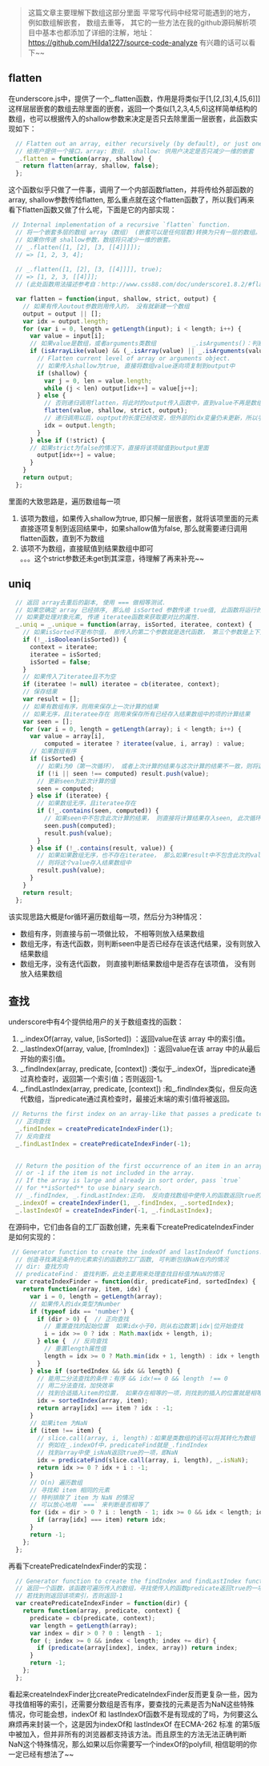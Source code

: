 >这篇文章主要理解下数组这部分里面 平常写代码中经常可能遇到的地方，例如数组解嵌套， 数组去重等， 其它的一些方法在我的github源码解析项目中基本也都添加了详细的注解，地址：https://github.com/Hilda1227/source-code-analyze 有兴趣的话可以看下~~
##  flatten
在underscore.js中，提供了一个\_.flatten函数，作用是将类似于[1,[2,[3],4,[5,6]]]这样层层嵌套的数组去除里面的嵌套，返回一个类似[1,2,3,4,5,6]这样简单结构的数组，也可以根据传入的shallow参数来决定是否只去除里面一层嵌套，此函数实现如下：
```javascript
  // Flatten out an array, either recursively (by default), or just one level.
  // 给用户提供一个接口，array: 数组， shallow: 供用户决定是否只减少一维的嵌套
  _.flatten = function(array, shallow) {
    return flatten(array, shallow, false);
  };
```
这个函数似乎只做了一件事，调用了一个内部函数flatten，并将传给外部函数的array, shallow参数传给flatten, 那么重点就在这个flatten函数了，所以我们再来看下flatten函数又做了什么呢，下面是它的内部实现：  

```javascript
 // Internal implementation of a recursive `flatten` function.
  // 将一个嵌套多层的数组 array（数组） (嵌套可以是任何层数)转换为只有一层的数组。
  // 如果你传递 shallow参数，数组将只减少一维的嵌套。 
  // _.flatten([1, [2], [3, [[4]]]]);
  // => [1, 2, 3, 4];
  
  // _.flatten([1, [2], [3, [[4]]]], true);
  // => [1, 2, 3, [[4]]];
  // (此处函数用法描述参考自：http://www.css88.com/doc/underscore1.8.2/#flatten)

  var flatten = function(input, shallow, strict, output) {
    // 如果有传入outout参数则用传入的， 没有就新建一个数组
    output = output || [];
    var idx = output.length;
    for (var i = 0, length = getLength(input); i < length; i++) {
      var value = input[i];
      // 如果value是数组，或者arguments类数组          _.isArguments()：判断value是否是函数的arguments类数组对象
      if (isArrayLike(value) && (_.isArray(value) || _.isArguments(value))) {
        // Flatten current level of array or arguments object.
        // 如果传入shallow为true, 直接将数组value逐向项复制到output中
        if (shallow) {
          var j = 0, len = value.length;
          while (j < len) output[idx++] = value[j++];
        } else {
          // 否则递归调用flatten，将此时的output传入函数中，直到value不再是数组
          flatten(value, shallow, strict, output);
          // 递归调用以后，ouptput的长度已经改变，但外部的idx变量仍未更新，所以手动将idx指向数组最后一项的后面
          idx = output.length;
        }
      } else if (!strict) {
      // 如果strict为false的情况下，直接将该项赋值到output里面
        output[idx++] = value;
      }
    }
    return output;
  };
```
里面的大致思路是，遍历数组每一项  
1. 该项为数组，如果传入shallow为true, 即只解一层嵌套，就将该项里面的元素直接逐项复制到返回结果中，如果shallow值为false, 那么就需要递归调用flatten函数，直到不为数组
2. 该项不为数组，直接赋值到结果数组中即可  
。。。这个strict参数还未get到其深意，待理解了再来补充~~  

## uniq
```javascript
  // 返回 array去重后的副本, 使用 === 做相等测试.
  // 如果您确定 array 已经排序, 那么给 isSorted 参数传递 true值, 此函数将运行的更快的算法.
  // 如果要处理对象元素, 传递 iteratee函数来获取要对比的属性.
  _.uniq = _.unique = function(array, isSorted, iteratee, context) {
    // 如果isSorted不是布尔值， 那传入的第二个参数就是迭代函数， 第三个参数是上下文，isSorted则为false
    if (!_.isBoolean(isSorted)) {
      context = iteratee;
      iteratee = isSorted;
      isSorted = false;
    }
    // 如果传入了iteratee且不为空
    if (iteratee != null) iteratee = cb(iteratee, context);
    // 保存结果
    var result = [];
    // 如果有数组有序，则用来保存上一次计算的结果
    // 如果无序，且iteratee存在 则用来保存所有已经存入结果数组中的项的计算结果
    var seen = [];
    for (var i = 0, length = getLength(array); i < length; i++) {
      var value = array[i],
          computed = iteratee ? iteratee(value, i, array) : value;
      // 如果数组有序
      if (isSorted) {
        // 如果i为0（第一次循环）， 或者上次计算的结果与这次计算的结果不一致，则将这项元素存入结果数组中
        if (!i || seen !== computed) result.push(value);
        // 更新seen为此次计算的值
        seen = computed;
      } else if (iteratee) {
        // 如果数组无序，且iteratee存在
        if (!_.contains(seen, computed)) {
          // 如果seen中不包含此次计算的结果， 则直接将计算结果存入seen, 此次循环的值存入结果数组中
          seen.push(computed);
          result.push(value);
        }
      } else if (!_.contains(result, value)) {
        // 如果如果数组无序，也不存在iteratee， 那么如果result中不包含此次的value,
        // 则将这个value存入结果数组中
        result.push(value);
      }
    }
    return result;
  };
```
该实现思路大概是for循环遍历数组每一项，然后分为3种情况：
* 数组有序，则直接与前一项做比较， 不相等则放入结果数组
* 数组无序，有迭代函数，则判断seen中是否已经存在该迭代结果，没有则放入结果数组 
* 数组无序，没有迭代函数， 则直接判断结果数组中是否存在该项值， 没有则放入结果数组  

## 查找
underscore中有4个提供给用户的关于数组查找的函数：
1. \_.indexOf(array, value, [isSorted]) ：返回value在该 array 中的索引值。   
2. \_.lastIndexOf(array, value, [fromIndex]) ：返回value在该 array 中的从最后开始的索引值。    
3. \_.findIndex(array, predicate, [context]) :类似于\_.indexOf，当predicate通过真检查时，返回第一个索引值；否则返回-1。  
4. \_.findLastIndex(array, predicate, [context]) :和\_.findIndex类似，但反向迭代数组，当predicate通过真检查时，最接近末端的索引值将被返回。    

```javascript
 // Returns the first index on an array-like that passes a predicate test.
  // 正向查找
  _.findIndex = createPredicateIndexFinder(1);
  // 反向查找
  _.findLastIndex = createPredicateIndexFinder(-1);

 
  // Return the position of the first occurrence of an item in an array,
  // or -1 if the item is not included in the array.
  // If the array is large and already in sort order, pass `true`
  // for **isSorted** to use binary search.
  // _.findIndex, _.findLastIndex:正向， 反向查找数组中使传入的函数返回true的一项
  _.indexOf = createIndexFinder(1, _.findIndex, _.sortedIndex);
  _.lastIndexOf = createIndexFinder(-1, _.findLastIndex);
```
在源码中，它们由各自的工厂函数创建，先来看下createPredicateIndexFinder是如何实现的：  

```javascript
 // Generator function to create the indexOf and lastIndexOf functions.
  // 创造寻找满足条件的元素索引的函数的工厂函数, 可判断包括NaN在内的情况
  // dir: 查找方向
  // predicateFind： 查找判断，此处主要用来处理查找目标值为NaN的情况
  var createIndexFinder = function(dir, predicateFind, sortedIndex) {
    return function(array, item, idx) {
      var i = 0, length = getLength(array);
      // 如果传入的idx类型为Number
      if (typeof idx == 'number') {
        if (dir > 0) {  // 正向查找
          // 重置查找的起始位置  如果idx小于0，则从右边数第|idx|位开始查找
          i = idx >= 0 ? idx : Math.max(idx + length, i);
        } else {  // 反向查找
          // 重置length属性值
          length = idx >= 0 ? Math.min(idx + 1, length) : idx + length + 1;
        }
      } else if (sortedIndex && idx && length) {
        // 能用二分法查找的条件：有序 && idx!== 0 && length ！== 0
        // 用二分法查找，加快效率
        // 找到合适插入item的位置， 如果存在相等的一项，则找到的插入的位置就是相等元素的位置
        idx = sortedIndex(array, item);
        return array[idx] === item ? idx : -1;
      }
      // 如果item 为NaN
      if (item !== item) {
        // slice.call(array, i, length)：如果是类数组的话可以将其转化为数组
        // 例如在_.indexOf中，predicateFind就是_.findIndex
        // 找到array中使_isNaN返回true的一项，即NaN
        idx = predicateFind(slice.call(array, i, length), _.isNaN);
        return idx >= 0 ? idx + i : -1;
      }
      // O(n) 遍历数组
      // 寻找和 item 相同的元素
      // 特判排除了 item 为 NaN 的情况
      // 可以放心地用 `===` 来判断是否相等了
      for (idx = dir > 0 ? i : length - 1; idx >= 0 && idx < length; idx += dir) {
        if (array[idx] === item) return idx;
      }
      return -1;
    };
  };
  ```
再看下createPredicateIndexFinder的实现：
```javascript
  // Generator function to create the findIndex and findLastIndex functions.
  // 返回一个函数，该函数可遍历传入的数组，寻找使传入的函数predicate返回true的一项，
  // 若找到则返回该项索引，否则返回-1
  var createPredicateIndexFinder = function(dir) {
    return function(array, predicate, context) {
      predicate = cb(predicate, context);
      var length = getLength(array);
      var index = dir > 0 ? 0 : length - 1;
      for (; index >= 0 && index < length; index += dir) {
        if (predicate(array[index], index, array)) return index;
      }
      return -1;
    };
  };
```
看起来createIndexFinder比createPredicateIndexFinder反而更复杂一些，因为寻找值相等的索引，还需要分数组是否有序，要查找的元素是否为NaN这些特殊情况，你可能会想，indexOf 和 lastIndexOf函数不是有现成的了吗，为何要这么麻烦再来封装一个，这是因为indexOf和 lastIndexOf 在ECMA-262 标准 的第5版中被加入，但并非所有的浏览器都支持该方法。而且原生的方法无法正确判断NaN这个特殊情况，那么如果以后你需要写一个indexOf的polyfill, 相信聪明的你一定已经有想法了~~

